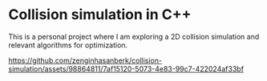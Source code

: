 # Collision simulation in C++

This is a personal project where I am exploring a 2D collision simulation and relevant algorithms for optimization.

https://github.com/zenginhasanberk/collision-simulation/assets/98864811/7af15120-5073-4e83-99c7-422024af33bf
